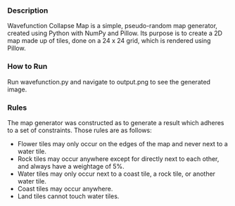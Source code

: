 ### Description
Wavefunction Collapse Map is a simple, pseudo-random map generator, created using Python with NumPy and Pillow. Its purpose is to create a 2D map made up of tiles, done on a 24 x 24 grid, which is rendered using Pillow.

### How to Run
Run wavefunction.py and navigate to output.png to see the generated image.

### Rules
The map generator was constructed as to generate a result which adheres to a set of constraints. Those
rules are as follows:
* Flower tiles may only occur on the edges of the map and never next to a water tile.
* Rock tiles may occur anywhere except for directly next to each other, and always have a weightage of 5%.
* Water tiles may only occur next to a coast tile, a rock tile, or another water tile.
* Coast tiles may occur anywhere.
* Land tiles cannot touch water tiles.
